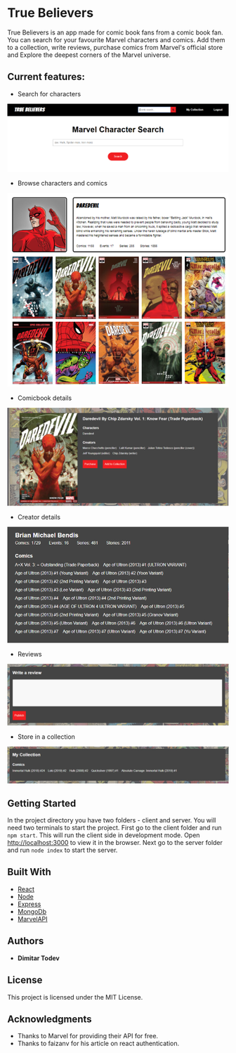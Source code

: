 # True Believers

True Believers is an app made for comic book fans from a comic book fan.
You can search for your favourite Marvel characters and comics. Add them to a collection,
write reviews, purchase comics from Marvel's official store and 
Explore the deepest corners of the Marvel universe. 

## Current features: 

- Search for characters

![Search](/images/search.PNG)


- Browse characters and comics

![Browse](/images/characterSearch.PNG)


- Comicbook details

![Details](/images/comicDetails.PNG)


- Creator details

![Creator](/images/creator.PNG)

- Reviews

![Review](/images/review.PNG)

- Store in a collection

![Collection](/images/collection.PNG)


## Getting Started

In the project directory you have two folders - client and server.
You will need two terminals to start the project. First go to the client folder 
and run `npm start`. This will run the client side in development mode. 
Open [http://localhost:3000](http://localhost:3000) to view it in the browser. 
Next go to the server folder and run `node index` to start the server.


## Built With

* [React](https://reactjs.org/docs/getting-started.html) 
* [Node](https://nodejs.org/en/docs/) 
* [Express](https://expressjs.com/) 
* [MongoDb](https://www.mongodb.com/)
* [MarvelAPI](https://developer.marvel.com/) 

## Authors

* **Dimitar Todev** 

## License

This project is licensed under the MIT License.

## Acknowledgments

* Thanks to Marvel for providing their API for free. 
* Thanks to faizanv for his article on react authentication.



